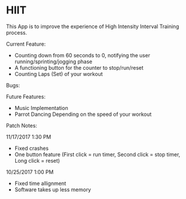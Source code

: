 # HIIT

This App is to improve the experience of High Intensity Interval Training process.

Current Feature:
- Counting down from 60 seconds to 0, notifying the user running/sprinting/jogging phase
- A functioning button for the counter to stop/run/reset
- Counting Laps (Set) of your workout

Bugs:


Future Features:
- Music Implementation
- Parrot Dancing Depending on the speed of your workout


Patch Notes:

11/17/2017 1:30 PM
- Fixed crashes
- One button feature (First click = run timer, Second click = stop timer, Long click = reset)

10/25/2017 1:00 PM
- Fixed time allignment
- Software takes up less memory
